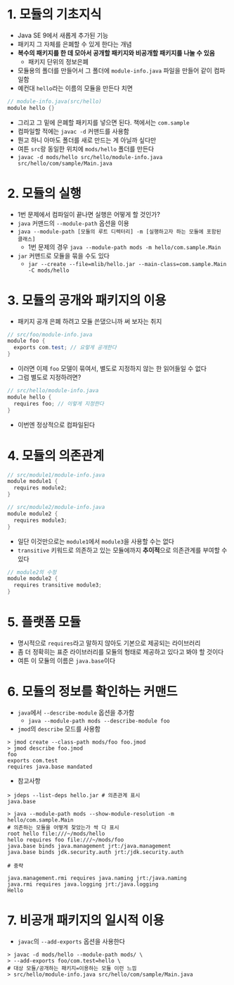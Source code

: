# 1. 모듈의 기초지식

- Java SE 9에서 새롭게 추가된 기능
- 패키지 그 자체를 은폐할 수 있게 한다는 개념
- **복수의 패키지를 한 데 모아서 공개할 패키지와 비공개할 패키지를 나눌 수 있음**
  - 패키지 단위의 정보은폐
- 모듈용의 폴더를 만들어서 그 폴더에 `module-info.java` 파일을 만들어 같이 컴파일함
- 예컨대 `hello`라는 이름의 모듈을 만든다 치면
```java
// module-info.java(src/hello)
module hello {}
```
- 그리고 그 밑에 은폐할 패키지를 넣으면 된다. 책에서는 `com.sample`
- 컴파일할 적에는 `javac -d` 커맨드를 사용함
- 뭔고 하니 아마도 폴더를 새로 만드는 게 아닐까 싶다만
- 여튼 `src`랑 동일한 위치에 `mods/hello` 폴더를 만든다
- `javac -d mods/hello src/hello/module-info.java src/hello/com/sample/Main.java`

# 2. 모듈의 실행

- 1번 문제에서 컴파일이 끝나면 실행은 어떻게 할 것인가?
- `java` 커맨드의 `--module-path` 옵션을 이용
- `java --module-path [모듈의 루트 디렉터리] -m [실행하고자 하는 모듈에 포함된 클래스]`
  - 1번 문제의 경우 `java --module-path mods -m hello/com.sample.Main`
- `jar` 커맨드로 모듈을 묶을 수도 있다
  - `jar --create --file=mlib/hello.jar --main-class=com.sample.Main -C mods/hello`

# 3. 모듈의 공개와 패키지의 이용

- 패키지 공개 은폐 하려고 모듈 쓴댔으니까 써 보자는 취지
```java
// src/foo/module-info.java
module foo {
  exports com.test; // 요렇게 공개한다
}
```
- 이러면 이제 `foo` 모델이 묶여서, 별도로 지정하지 않는 한 읽어들일 수 없다
- 그럼 별도로 지정하려면?
```java
// src/hello/module-info.java
module hello {
  requires foo; // 이렇게 지정한다
}
```
- 이번엔 정상적으로 컴파일된다

# 4. 모듈의 의존관계

```java
// src/module1/module-info.java
module module1 {
  requires module2;
}
```
```java
// src/module2/module-info.java
module module2 {
  requires module3;
}
```
- 일단 이것만으로는 `module1`에서 `module3`을 사용할 수는 없다
- `transitive` 키워드로 의존하고 있는 모듈에까지 **추이적**으로 의존관계를 부여할 수 있다
```java
// module2의 수정
module module2 {
  requires transitive module3;
}
```

# 5. 플랫폼 모듈

- 명시적으로 `requires`라고 말하지 않아도 기본으로 제공되는 라이브러리
- 좀 더 정확히는 표준 라이브러리를 모듈의 형태로 제공하고 있다고 봐야 할 것이다
- 여튼 이 모듈의 이름은 `java.base`이다

# 6. 모듈의 정보를 확인하는 커맨드

- `java`에서 `--describe-module` 옵션을 추가함
  - `java --module-path mods --describe-module foo`
- `jmod`의 `describe` 모드를 사용함
```shell
> jmod create --class-path mods/foo foo.jmod
> jmod describe foo.jmod
foo
exports com.test
requires java.base mandated
```
- 참고사항
```shell
> jdeps --list-deps hello.jar # 의존관계 표시
java.base
```
```shell
> java --module-path mods --show-module-resolution -m hello/com.sample.Main
# 의존하는 모듈을 어떻게 찾았는가 싹 다 표시
root hello file:///~/mods/hello
hello requires foo file:///~/mods/foo
java.base binds java.management jrt:/java.management
java.base binds jdk.security.auth jrt:/jdk.security.auth

# 중략

java.management.rmi requires java.naming jrt:/java.naming
java.rmi requires java.logging jrt:/java.logging
Hello
```

# 7. 비공개 패키지의 일시적 이용

- `javac`의 `--add-exports` 옵션을 사용한다
```shell
> javac -d mods/hello --module-path mods/ \
> --add-exports foo/com.test=hello \
# 대상 모듈/공개하는 패키지=이용하는 모듈 이런 느낌
> src/hello/module-info.java src/hello/com/sample/Main.java
```